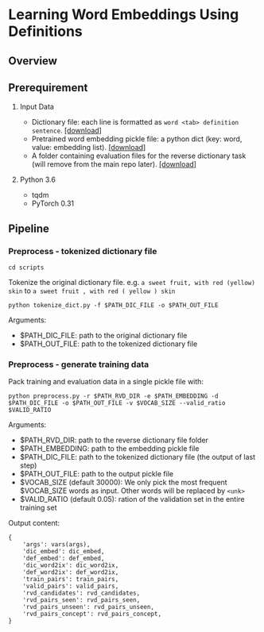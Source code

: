 # Learning Word Embeddings Using Definitions

## Overview


## Prerequirement
1. Input Data
	* Dictionary file: each line is formatted as `word <tab> definition sentence`. [[download]](https://www.dropbox.com/s/eriptqlofkxvx6x/glove.6B.100d.pk?dl=0)
	* Pretrained word embedding pickle file: a python dict (key: word, value: embedding list). [[download]](https://www.dropbox.com/s/bogsy2hwsqs6rud/felix-train.txt?dl=0)
	* A folder containing evaluation files for the reverse dictionary task (will remove from the main repo later). [[download]](https://www.dropbox.com/s/fltah0yneeyet2g/rvd.zip?dl=0)

2. Python 3.6
	* tqdm
	* PyTorch 0.31

## Pipeline
### Preprocess - tokenized dictionary file

```
cd scripts
```

Tokenize the original dictionary file. e.g. `a sweet fruit, with red (yellow) skin` to `a sweet fruit , with red ( yellow ) skin`

```
python tokenize_dict.py -f $PATH_DIC_FILE -o $PATH_OUT_FILE
```

Arguments:
* $PATH_DIC_FILE: path to the original dictionary file
* $PATH_OUT_FILE: path to the tokenized dictionary file

### Preprocess - generate training data

Pack training and evaluation data in a single pickle file with:

```
python preprocess.py -r $PATH_RVD_DIR -e $PATH_EMBEDDING -d $PATH_DIC_FILE -o $PATH_OUT_FILE -v $VOCAB_SIZE --valid_ratio $VALID_RATIO
```

Arguments:
* $PATH_RVD_DIR: path to the reverse dictionary file folder
* $PATH_EMBEDDING: path to the embedding pickle file
* $PATH_DIC_FILE: path to the tokenized dictionary file (the output of last step)
* $PATH_OUT_FILE: path to the output pickle file
* $VOCAB_SIZE (default 30000): We only pick the most frequent $VOCAB_SIZE words as input. Other words will be replaced by `<unk>`
* $VALID_RATIO (default 0.05): ration of the validation set in the entire training set

Output content:
```
{
    'args': vars(args),
    'dic_embed': dic_embed,
    'def_embed': def_embed,
    'dic_word2ix': dic_word2ix,
    'def_word2ix': def_word2ix,
    'train_pairs': train_pairs,
    'valid_pairs': valid_pairs,
    'rvd_candidates': rvd_candidates,
    'rvd_pairs_seen': rvd_pairs_seen,
    'rvd_pairs_unseen': rvd_pairs_unseen,
    'rvd_pairs_concept': rvd_pairs_concept,
}
```